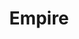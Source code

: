 ---
title: Empire
first-name: 
last-name: 
location: Nowhere, Everywhere
role: artist

category: artists
layout: artist

genres:
  - House
  - Tech-House
  - Techno
  - Minimal
  
mixcloud: 
bandcamp:
soundcloud: 
facebook: 
twitter: 
---